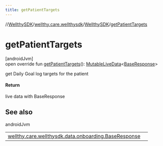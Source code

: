 ```yaml
---
title: getPatientTargets
---
```

//[WellthySDK](../../../index.html)/[wellthy.care.wellthysdk](../index.html)/[WellthySDK](index.html)/[getPatientTargets](get-patient-targets.html)



# getPatientTargets



[androidJvm]\
open override fun [getPatientTargets](get-patient-targets.html)(): [MutableLiveData](https://developer.android.com/reference/kotlin/androidx/lifecycle/MutableLiveData.html)&lt;[BaseResponse](../../wellthy.care.wellthysdk.data.onboarding/-base-response/index.html)&gt;



get Daily Goal log targets for the patient



#### Return



live data with BaseResponse



## See also


androidJvm

| | |
|---|---|
| [wellthy.care.wellthysdk.data.onboarding.BaseResponse](../../wellthy.care.wellthysdk.data.onboarding/-base-response/index.html) |  |





